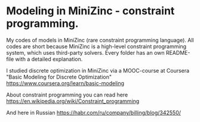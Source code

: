# Modeling in MiniZinc - constraint programming.
My codes of models in MiniZinc (rare constraint programming language). All codes are short because MiniZinc is a high-level constraint programming system, which uses third-party solvers. Every folder has an own README-file with a detailed explanation.

I studied discrete optimization in MiniZinc via a MOOC-course at Coursera "Basic Modeling for Discrete Optimization"
https://www.coursera.org/learn/basic-modeling 

About constraint programming you can read here
https://en.wikipedia.org/wiki/Constraint_programming

And here in Russian  https://habr.com/ru/company/billing/blog/342550/
